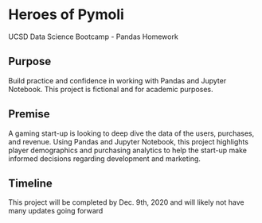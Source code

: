 # Heroes of Pymoli
UCSD Data Science Bootcamp - Pandas Homework

## Purpose
Build practice and confidence in working with Pandas and Jupyter Notebook. This project is fictional and for academic purposes.

## Premise
A gaming start-up is looking to deep dive the data of the users, purchases, and revenue. Using Pandas and Jupyter Notebook, this project highlights player demographics and purchasing analytics to help the start-up make informed decisions regarding development and marketing.

## Timeline
This project will be completed by Dec. 9th, 2020 and will likely not have many updates going forward

